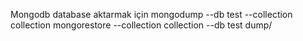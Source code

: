 Mongodb database aktarmak için
mongodump  --db test --collection collection
mongorestore --collection collection --db test dump/
